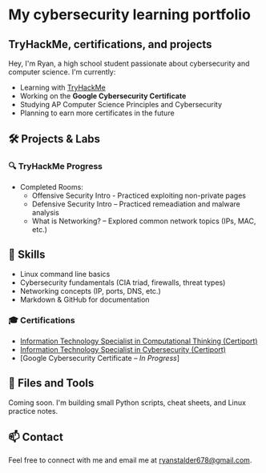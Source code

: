 # My cybersecurity learning portfolio
## TryHackMe, certifications, and projects

Hey, I'm Ryan, a high school student passionate about cybersecurity and computer science. I'm currently:

-  Learning with [TryHackMe](https://tryhackme.com)
-  Working on the **Google Cybersecurity Certificate**
-  Studying AP Computer Science Principles and Cybersecurity
-  Planning to earn more certificates in the future

## 🛠️ Projects & Labs

### 🔍 TryHackMe Progress
- Completed Rooms:
  - Offensive Security Intro - Practiced exploiting non-private pages 
  - Defensive Security Intro – Practiced remeadiation and malware analysis
  - What is Networking? – Explored common network topics (IPs, MAC, etc.)

## 🧠 Skills
- Linux command line basics
- Cybersecurity fundamentals (CIA triad, firewalls, threat types)
- Networking concepts (IP, ports, DNS, etc.)
- Markdown & GitHub for documentation

### 🎓 Certifications
- [Information Technology Specialist in Computational Thinking (Certiport)](./ComputationalThinkingCertificate.pdf)
- [Information Technology Specialist in Cybersecurity (Certiport)](./CybersecurityCertificate.pdf)
- [Google Cybersecurity Certificate – *In Progress*]

## 📁 Files and Tools
Coming soon. I'm building small Python scripts, cheat sheets, and Linux practice notes.

## 📫 Contact
Feel free to connect with me and email me at ryanstalder678@gmail.com.
